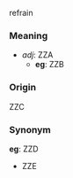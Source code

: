 refrain
### Meaning
+ _adj_: ZZA
    + __eg__: ZZB

### Origin

ZZC

### Synonym

__eg__: ZZD

+ ZZE


